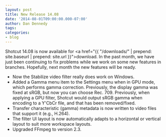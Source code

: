 ```yaml
---
layout: post
title: New Release 14.08
date: '2014-08-01T09:00:00.000-07:00'
author: Dan Dennedy
tags: 
categories:
- blog
---
```


Shotcut 14.08 is now available for <a href="{{  "/downloads/" | prepend: site.baseurl | prepend: site.url }}">download</a>. In the past month, we have just been continuing to fix problems while we work on some new features in branches. Hopefully, next month the new features will be ready.<br>
<ul><li>Now the Stabilize video filter really does work on Windows.</li><li>Added a Gamma menu item to the Settings menu when in GPU mode, which performs gamma correction. Previously, the display gamma was fixed at sRGB, but now you can choose Rec. 709. Previously, when applying a GPU filter, Shotcut would output sRGB gamma when encoding to a Y'CbCr file, and that has been removed/fixed.</li><li>Transfer characteristic (gamma) metadata is now written to video files that support it (e.g., H.264).</li><li>The filter UI layout is now automatically adapts to a horizontal or vertical layout to suit more workspace layouts.</li><li>Upgraded FFmpeg to version 2.3.</li></ul><br>